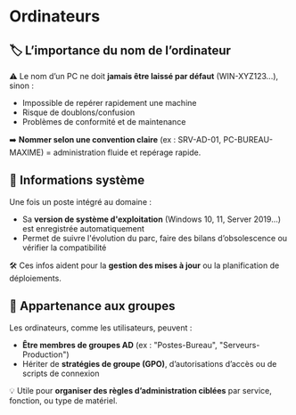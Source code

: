 # Ordinateurs

## **🏷️ L’importance du nom de l’ordinateur**

⚠️ Le nom d’un PC ne doit **jamais être laissé par défaut** (WIN-XYZ123...), sinon :

- Impossible de repérer rapidement une machine
- Risque de doublons/confusion
- Problèmes de conformité et de maintenance

➡️ **Nommer selon une convention claire** (ex : SRV-AD-01, PC-BUREAU-MAXIME) = administration fluide et repérage rapide.



## **🧾 Informations système**

Une fois un poste intégré au domaine :

- Sa **version de système d'exploitation** (Windows 10, 11, Server 2019…) est enregistrée automatiquement
- Permet de suivre l'évolution du parc, faire des bilans d’obsolescence ou vérifier la compatibilité

🛠️ Ces infos aident pour la **gestion des mises à jour** ou la planification de déploiements.



## **👥 Appartenance aux groupes**

Les ordinateurs, comme les utilisateurs, peuvent :

- **Être membres de groupes AD** (ex : "Postes-Bureau", "Serveurs-Production")
- Hériter de **stratégies de groupe (GPO)**, d’autorisations d’accès ou de scripts de connexion

💡 Utile pour **organiser des règles d’administration ciblées** par service, fonction, ou type de matériel.

